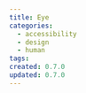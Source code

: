 ```yaml
---
title: Eye
categories:
  - accessibility
  - design
  - human
tags:
created: 0.7.0
updated: 0.7.0
---
```

